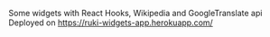 Some widgets with React Hooks, Wikipedia and GoogleTranslate api
Deployed on https://ruki-widgets-app.herokuapp.com/
